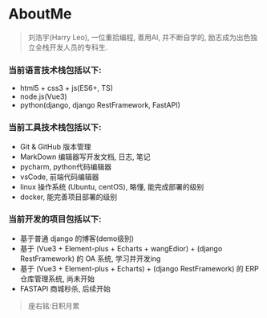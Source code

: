 # AboutMe

> 刘浩宇(Harry Leo), 一位重拾编程, 善用AI, 并不断自学的, 励志成为出色独立全栈开发人员的专科生.

### 当前语言技术栈包括以下:
- html5 + css3 + js(ES6+, TS)
- node.js(Vue3)
- python(django, django RestFramework, FastAPI)
 
### 当前工具技术栈包括以下:
- Git & GitHub 版本管理
- MarkDown 编辑器写开发文档, 日志, 笔记
- pycharm, python代码编辑器
- vsCode, 前端代码编辑器
- linux 操作系统 (Ubuntu, centOS), 略懂, 能完成部署的级别
- docker, 能完善项目部署的级别

### 当前开发的项目包括以下:

- 基于普通 django 的博客(demo级别)
- 基于 (Vue3 + Element-plus + Echarts + wangEdior) + (django RestFramework) 的 OA 系统, 学习并开发ing
- 基于 (Vue3 + Element-plus + Echarts) +  (django RestFramework) 的 ERP 仓库管理系统, 尚未开始
- FASTAPI 商城秒杀, 后续开始
 
> 座右铭:日积月累
